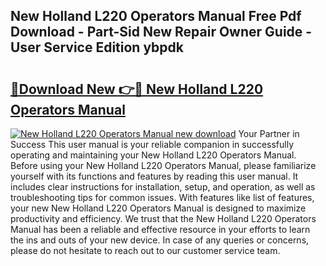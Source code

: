 ## New Holland L220 Operators Manual Free Pdf Download - Part-Sid New Repair Owner Guide - User Service Edition ybpdk

# <h2><a href="http://bc96566.oget.top/?id=New+Holland+L220+Operators+Manual">🔗Download New 👉🔴 New Holland L220 Operators Manual</a></h2>

[![New Holland L220 Operators Manual new download](https://i.imgur.com/5g1atiW.png)](http://bc96566.oget.top/?id=New+Holland+L220+Operators+Manual)
Your Partner in Success This user manual is your reliable companion in successfully operating and maintaining your New Holland L220 Operators Manual. Before using your New Holland L220 Operators Manual, please familiarize yourself with its functions and features by reading this user manual. It includes clear instructions for installation, setup, and operation, as well as troubleshooting tips for common issues. With features like list of features, your new New Holland L220 Operators Manual is designed to maximize productivity and efficiency. We trust that the New Holland L220 Operators Manual has been a reliable and effective resource in your efforts to learn the ins and outs of your new device. In case of any queries or concerns, please do not hesitate to reach out to our customer service team.

